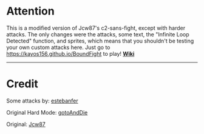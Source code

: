# Attention
This is a modified version of Jcw87's c2-sans-fight, except with harder attacks. The only changes were the attacks, some text, the "Infinite Loop Detected" function, and sprites, which means that you shouldn't be testing your own custom attacks here. Just go to https://kayos156.github.io/BoundFight to play!
[**Wiki**](https://github.com/kayos156/BoundFight/wiki)
________________________________________________________________________________

# Credit

Some attacks by: [estebanfer](https://www.reddit.com/user/estebanfer)

Original Hard Mode: [gotoAndDie](https://github.com/gotoAndDie)

Original: [Jcw87](https://github.com/Jcw87)
